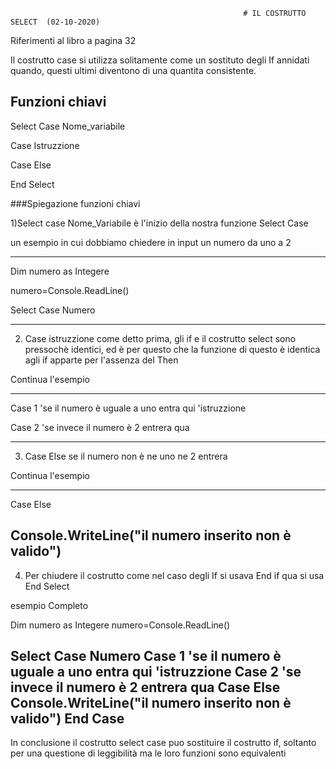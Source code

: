                                                         # IL COSTRUTTO SELECT  (02-10-2020)
                                                      
                                                      
                                                      
Riferimenti al libro a pagina 32




Il costrutto case si utilizza solitamente come un sostituto degli If annidati quando, questi ultimi diventono di una quantita consistente.



## Funzioni chiavi



Select Case Nome_variabile

Case Istruzzione

Case Else

End Select







###Spiegazione funzioni chiavi

1)Select case Nome_Variabile è l'inizio della nostra funzione Select Case


un esempio in cui dobbiamo chiedere in input un numero da uno a 2

--------------------------
Dim numero as Integere



numero=Console.ReadLine()



Select Case Numero 

--------------------------






2) Case istruzzione come detto prima, gli if e il costrutto select sono pressochè identici, ed è per questo che la funzione di questo è identica agli if apparte per l'assenza del Then 





Continua l'esempio



---------------------
Case 1                       'se il numero è uguale a uno entra qui
'istruzzione




Case 2                        'se invece il numero è 2 entrera qua

-------------------








3) Case Else               se il numero non è ne uno ne 2 entrera 


Continua l'esempio


---------------------

Case Else  



Console.WriteLine("il numero inserito non è valido")
--------------------------------------------------------------



4) Per chiudere il costrutto come nel caso degli If si usava End if qua si usa End Select



esempio Completo




Dim numero as Integere
numero=Console.ReadLine()

Select Case Numero 
Case 1                       'se il numero è uguale a uno entra qui
'istruzzione
Case 2                        'se invece il numero è 2 entrera qua
Case Else  
Console.WriteLine("il numero inserito non è valido")
End Case 
-----------------------------------------------------------------------------------------------------------------

In conclusione il costrutto select case puo sostituire il costrutto if, soltanto per una questione di leggibilità ma le loro funzioni sono equivalenti

